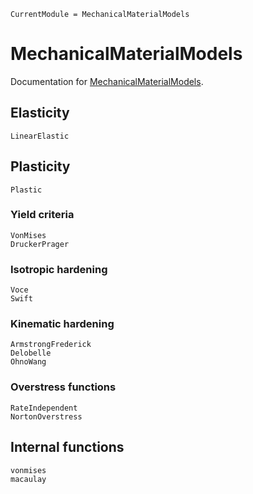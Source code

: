 ```@meta
CurrentModule = MechanicalMaterialModels
```

# MechanicalMaterialModels

Documentation for [MechanicalMaterialModels](https://github.com/KnutAM/MechanicalMaterialModels.jl).


## Elasticity
```@docs 
LinearElastic
```

## Plasticity
```@docs
Plastic
```

### Yield criteria
```@docs
VonMises
DruckerPrager
```

### Isotropic hardening
```@docs
Voce
Swift
```

### Kinematic hardening
```@docs
ArmstrongFrederick
Delobelle
OhnoWang
```

### Overstress functions
```@docs
RateIndependent
NortonOverstress
```

## Internal functions
```@docs
vonmises
macaulay
```